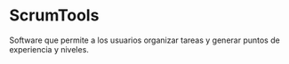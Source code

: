 # ScrumTools
Software que permite a los usuarios organizar tareas y generar puntos de experiencia y niveles. 
